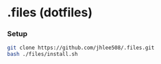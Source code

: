 # .files (dotfiles)

### Setup

```bash
git clone https://github.com/jhlee508/.files.git
bash ./files/install.sh
```